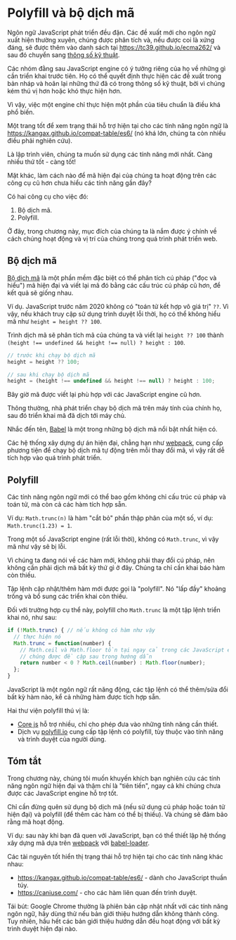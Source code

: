 
# Polyfill và bộ dịch mã

Ngôn ngữ JavaScript phát triển đều đặn. Các đề xuất mới cho ngôn ngữ xuất hiện thường xuyên, chúng được phân tích và, nếu được coi là xứng đáng, sẽ được thêm vào danh sách tại <https://tc39.github.io/ecma262/> và sau đó chuyển sang [thông số kỹ thuật](http://www.ecma-international.org/publications/standards/Ecma-262.htm).

Các nhóm đằng sau JavaScript engine có ý tưởng riêng của họ về những gì cần triển khai trước tiên. Họ có thể quyết định thực hiện các đề xuất trong bản nháp và hoãn lại những thứ đã có trong thông số kỹ thuật, bởi vì chúng kém thú vị hơn hoặc khó thực hiện hơn.

Vì vậy, việc một engine chỉ thực hiện một phần của tiêu chuẩn là điều khá phổ biến.

Một trang tốt để xem trạng thái hỗ trợ hiện tại cho các tính năng ngôn ngữ là <https://kangax.github.io/compat-table/es6/> (nó khá lớn, chúng ta còn nhiều điều phải nghiên cứu).

Là lập trình viên, chúng ta muốn sử dụng các tính năng mới nhất. Càng nhiều thứ tốt - càng tốt!

Mặt khác, làm cách nào để mã hiện đại của chúng ta hoạt động trên các công cụ cũ hơn chưa hiểu các tính năng gần đây?

Có hai công cụ cho việc đó:

1. Bộ dịch mã.
2. Polyfill.

Ở đây, trong chương này, mục đích của chúng ta là nắm được ý chính về cách chúng hoạt động và vị trí của chúng trong quá trình phát triển web.

## Bộ dịch mã

[Bộ dịch mã](https://en.wikipedia.org/wiki/Source-to-source_compiler) là một phần mềm đặc biệt có thể phân tích cú pháp ("đọc và hiểu") mã hiện đại và viết lại mã đó bằng các cấu trúc cú pháp cũ hơn, để kết quả sẽ giống nhau.

Ví dụ. JavaScript trước năm 2020 không có "toán tử kết hợp vô giá trị" `??`. Vì vậy, nếu khách truy cập sử dụng trình duyệt lỗi thời, họ có thể không hiểu mã như `height = height ?? 100`.

Trình dịch mã sẽ phân tích mã của chúng ta và viết lại `height ?? 100` thành `(height !== undefined && height !== null) ? height : 100`.

```js
// trước khi chạy bộ dịch mã
height = height ?? 100;

// sau khi chạy bộ dịch mã
height = (height !== undefined && height !== null) ? height : 100;
```

Bây giờ mã được viết lại phù hợp với các JavaScript engine cũ hơn.

Thông thường, nhà phát triển chạy bộ dịch mã trên máy tính của chính họ, sau đó triển khai mã đã dịch tới máy chủ.

Nhắc đến tên, [Babel](https://babeljs.io) là một trong những bộ dịch mã nổi bật nhất hiện có.

Các hệ thống xây dựng dự án hiện đại, chẳng hạn như [webpack](http://webpack.github.io/), cung cấp phương tiện để chạy bộ dịch mã tự động trên mỗi thay đổi mã, vì vậy rất dễ tích hợp vào quá trình phát triển.

## Polyfill

Các tính năng ngôn ngữ mới có thể bao gồm không chỉ cấu trúc cú pháp và toán tử, mà còn cả các hàm tích hợp sẵn.

Ví dụ: `Math.trunc(n)` là hàm "cắt bỏ" phần thập phân của một số, ví dụ: `Math.trunc(1.23) = 1`.

Trong một số JavaScript engine (rất lỗi thời), không có `Math.trunc`, vì vậy mã như vậy sẽ bị lỗi.

Vì chúng ta đang nói về các hàm mới, không phải thay đổi cú pháp, nên không cần phải dịch mã bất kỳ thứ gì ở đây. Chúng ta chỉ cần khai báo hàm còn thiếu.

Tập lệnh cập nhật/thêm hàm mới được gọi là "polyfill". Nó "lấp đầy" khoảng trống và bổ sung các triển khai còn thiếu.

Đối với trường hợp cụ thể này, polyfill cho `Math.trunc` là một tập lệnh triển khai nó, như sau:

```js
if (!Math.trunc) { // nếu không có hàm như vậy
  // thực hiện nó
  Math.trunc = function(number) {
    // Math.ceil và Math.floor tồn tại ngay cả trong các JavaScript engine cổ đại
    // chúng được đề cập sau trong hướng dẫn
    return number < 0 ? Math.ceil(number) : Math.floor(number);
  };
}
```

JavaScript là một ngôn ngữ rất năng động, các tập lệnh có thể thêm/sửa đổi bất kỳ hàm nào, kể cả những hàm được tích hợp sẵn.

Hai thư viện polyfill thú vị là:
- [Core js](https://github.com/zloirock/core-js) hỗ trợ nhiều, chỉ cho phép đưa vào những tính năng cần thiết.
- Dịch vụ [polyfill.io](http://polyfill.io) cung cấp tập lệnh có polyfill, tùy thuộc vào tính năng và trình duyệt của người dùng.


## Tóm tắt

Trong chương này, chúng tôi muốn khuyến khích bạn nghiên cứu các tính năng ngôn ngữ hiện đại và thậm chí là "tiên tiến", ngay cả khi chúng chưa được các JavaScript engine hỗ trợ tốt.

Chỉ cần đừng quên sử dụng bộ dịch mã (nếu sử dụng cú pháp hoặc toán tử hiện đại) và polyfill (để thêm các hàm có thể bị thiếu). Và chúng sẽ đảm bảo rằng mã hoạt động.

Ví dụ: sau này khi bạn đã quen với JavaScript, bạn có thể thiết lập hệ thống xây dựng mã dựa trên [webpack](http://webpack.github.io/) với [babel-loader](https://github.com/babel/babel-loader).

Các tài nguyên tốt hiển thị trạng thái hỗ trợ hiện tại cho các tính năng khác nhau:
- <https://kangax.github.io/compat-table/es6/> - dành cho JavaScript thuần túy.
- <https://caniuse.com/> - cho các hàm liên quan đến trình duyệt.

Tái bút: Google Chrome thường là phiên bản cập nhật nhất với các tính năng ngôn ngữ, hãy dùng thử nếu bản giới thiệu hướng dẫn không thành công. Tuy nhiên, hầu hết các bản giới thiệu hướng dẫn đều hoạt động với bất kỳ trình duyệt hiện đại nào.


